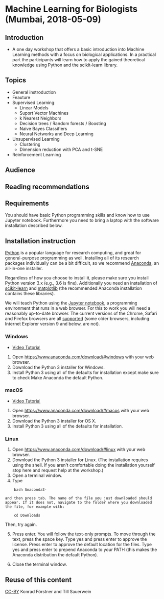# Machine Learning for Biologists (Mumbai, 2018-05-09)

## Introduction

- A one day workshop that offers a basic introduction into Machine
  Learning methods with a focus on biological applications. In a
  practical part the participants will learn how to apply the gained
  theoretical knowledge using Python and the scikit-learn library.

## Topics

- General instroduction
- Feauture
- Supervised Learning
  - Linear Models 
  - Suport Vector Machines
  - k Nearest Neighbors
  - Decision trees / Random forests / Boosting
  - Naive Bayes Classifiers
  - Neural Networks and Deep Learning
- Unsupervised Learning
  - Clustering
  - Dimension reduction with PCA and t-SNE
- Reinforcement Learning

## Audience

## Reading recommendations

## Requirements

You should have basic Python programming skills and know how to use
Jupyter notebook. Furthermore you need to bring a laptop with the
software installation described below.

## Installation instruction

[Python](http://python.org/) is a popular language for research computing, and great for
general-purpose programming as well. Installing all of its research
packages individually can be a bit difficult, so we recommend
[Anaconda](https://www.anaconda.com/distribution/), an all-in-one installer.

Regardless of how you choose to install it, please make sure you
install Python version 3.x (e.g., 3.6 is fine). Additionally you need
an installation of [scikit-learn](http://scikit-learn.org/) and
[matplotlib](https://matplotlib.org/) (the recommended Anaconda
installation contains these libraries).

We will teach Python using the [Jupyter
notebook](https://jupyter.org/), a programming environment that runs
in a web browser. For this to work you will need a reasonably
up-to-date browser. The current versions of the Chrome, Safari and
Firefox browsers are all
[supported](https://jupyter-notebook.readthedocs.io/en/stable/notebook.html#browser-compatibility)
(some older browsers, including Internet Explorer version 9 and below,
are not).

### Windows

- [Video Tutorial](https://www.youtube.com/watch?v=xxQ0mzZ8UvA)

1. Open https://www.anaconda.com/download/#windows with your web browser.
2. Download the Python 3 installer for Windows.
3. Install Python 3 using all of the defaults for installation except make sure to check Make Anaconda the default Python.


### macOS

- [Video Tutorial](https://www.youtube.com/watch?v=TcSAln46u9U)

1. Open https://www.anaconda.com/download/#macos with your web browser.
2. Download the Python 3 installer for OS X.
3. Install Python 3 using all of the defaults for installation.

### Linux

1. Open https://www.anaconda.com/download/#linux with your web browser.
2. Download the Python 3 installer for Linux. (The installation requires using the shell. If you aren't comfortable doing the installation yourself stop here and request help at the workshop.)
3. Open a terminal window.
4. Type

```
    bash Anaconda3-
```

    and then press tab. The name of the file you just downloaded should appear. If it does not, navigate to the folder where you downloaded the file, for example with:

```
    cd Downloads
```	

Then, try again.

5. Press enter. You will follow the text-only prompts. To move through
   the text, press the space key. Type yes and press enter to approve
   the license. Press enter to approve the default location for the
   files. Type yes and press enter to prepend Anaconda to your PATH
   (this makes the Anaconda distribution the default Python).

6. Close the terminal window.

## Reuse of this content

[CC-BY](https://creativecommons.org/licenses/by/4.0/) Konrad Förstner and Till Sauerwein
